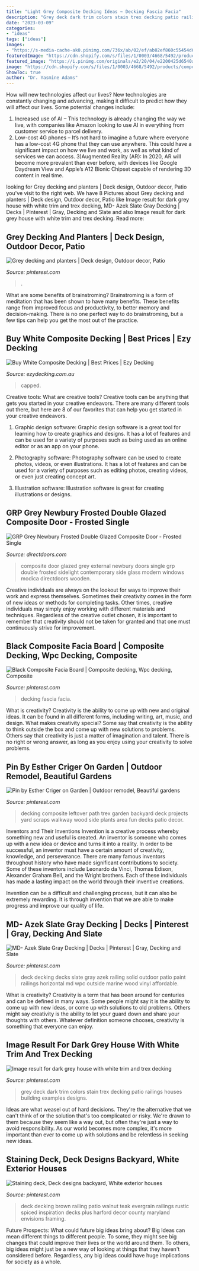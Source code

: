 ```yaml
---
title: "Light Grey Composite Decking Ideas ~ Decking Fascia Facia"
description: "Grey deck dark trim colors stain trex decking patio railings houses building examples designs"
date: "2023-03-09"
categories:
- "ideas"
tags: ["ideas"]
images:
- "https://s-media-cache-ak0.pinimg.com/736x/ab/02/ef/ab02ef860c55454d6790fc49a48bd50f.jpg"
featuredImage: "https://cdn.shopify.com/s/files/1/0003/4668/5492/products/composite-external-door-glazed-composite_1024x1024_crop_center.jpg?v=1555423100"
featured_image: "https://i.pinimg.com/originals/e2/20/04/e2200425d6540a7a2aefd340b7a7ecbf.jpg"
image: "https://cdn.shopify.com/s/files/1/0003/4668/5492/products/composite-external-door-glazed-composite_1024x1024_crop_center.jpg?v=1555423100"
ShowToc: true
author: "Dr. Yasmine Adams"
---
```



How will new technologies affect our lives?
New technologies are constantly changing and advancing, making it difficult to predict how they will affect our lives. Some potential changes include: 
1) Increased use of AI – This technology is already changing the way we live, with companies like Amazon looking to use AI in everything from customer service to parcel delivery. 
2) Low-cost 4G phones – It’s not hard to imagine a future where everyone has a low-cost 4G phone that they can use anywhere. This could have a significant impact on how we live and work, as well as what kind of services we can access. 
3)Augmented Reality (AR): In 2020, AR will become more prevalent than ever before, with devices like Google Daydream View and Apple’s A12 Bionic Chipset capable of rendering 3D content in real time.

	

		
looking for Grey decking and planters | Deck design, Outdoor decor, Patio you've visit to the right web. We have 8 Pictures about Grey decking and planters | Deck design, Outdoor decor, Patio like Image result for dark grey house with white trim and trex decking, MD- Azek Slate Gray Decking | Decks | Pinterest | Gray, Decking and Slate and also Image result for dark grey house with white trim and trex decking. Read more:
		
    
## Grey Decking And Planters | Deck Design, Outdoor Decor, Patio

<img loading=lazy src="https://i.pinimg.com/originals/9f/15/5d/9f155dd1006b438bc8909f94fbea5159.jpg" onerror="this.onerror=null;this.src='https://tse3.mm.bing.net/th?id=OIP.ovU7_l_rYFMnEp7k5Lu16gHaJ4&amp;pid=15.1';" alt="Grey decking and planters | Deck design, Outdoor decor, Patio">

_Source: pinterest.com_

>. 

	

What are some benefits of brainstroming?
Brainstroming is a form of meditation that has been shown to have many benefits. These benefits range from improved focus and productivity, to better memory and decision-making. There is no one perfect way to do brainstroming, but a few tips can help you get the most out of the practice.

    
## Buy White Composite Decking | Best Prices | Ezy Decking

<img loading=lazy src="https://ezydecking.com.au/wp-content/uploads/2019/03/Hamptons-white-composite-decking-3.jpg" onerror="this.onerror=null;this.src='https://tse2.mm.bing.net/th?id=OIP.q9n4SIpUIRcuBQN56OoibQHaFj&amp;pid=15.1';" alt="Buy White Composite Decking | Best Prices | Ezy Decking">

_Source: ezydecking.com.au_

>capped. 

	

Creative tools: What are creative tools?
Creative tools can be anything that gets you started in your creative endeavors. There are many different tools out there, but here are 8 of our favorites that can help you get started in your creative endeavors. 
1. Graphic design software: Graphic design software is a great tool for learning how to create graphics and designs. It has a lot of features and can be used for a variety of purposes such as being used as an online editor or as an app on your phone.

2. Photography software: Photography software can be used to create photos, videos, or even illustrations. It has a lot of features and can be used for a variety of purposes such as editing photos, creating videos, or even just creating concept art.

3. Illustration software: Illustration software is great for creating illustrations or designs.

    
## GRP Grey Newbury Frosted Double Glazed Composite Door - Frosted Single

<img loading=lazy src="https://cdn.shopify.com/s/files/1/0003/4668/5492/products/composite-external-door-glazed-composite_1024x1024_crop_center.jpg?v=1555423100" onerror="this.onerror=null;this.src='https://tse3.mm.bing.net/th?id=OIP.xMgwbhhIdDSbi8rbWcSZegHaHa&amp;pid=15.1';" alt="GRP Grey Newbury Frosted Double Glazed Composite Door - Frosted Single">

_Source: directdoors.com_

>composite door glazed grey external newbury doors single grp double frosted sidelight contemporary side glass modern windows modica directdoors wooden. 

	

Creative individuals are always on the lookout for ways to improve their work and express themselves. Sometimes their creativity comes in the form of new ideas or methods for completing tasks. Other times, creative individuals may simply enjoy working with different materials and techniques. Regardless of the creative outlet chosen, it is important to remember that creativity should not be taken for granted and that one must continuously strive for improvement.

    
## Black Composite Facia Board | Composite Decking, Wpc Decking, Composite

<img loading=lazy src="https://i.pinimg.com/736x/83/f2/4f/83f24f5c8a5270e72969589bc49fb7e9.jpg" onerror="this.onerror=null;this.src='https://tse1.mm.bing.net/th?id=OIP.rvxwgolY3AQo40uFrzqvKAHaHa&amp;pid=15.1';" alt="Black Composite Facia Board | Composite decking, Wpc decking, Composite">

_Source: pinterest.com_

>decking fascia facia. 

	

What is creativity?
Creativity is the ability to come up with new and original ideas. It can be found in all different forms, including writing, art, music, and design. What makes creativity special? Some say that creativity is the ability to think outside the box and come up with new solutions to problems. Others say that creativity is just a matter of imagination and talent. There is no right or wrong answer, as long as you enjoy using your creativity to solve problems.

    
## Pin By Esther Criger On Garden | Outdoor Remodel, Beautiful Gardens

<img loading=lazy src="https://i.pinimg.com/originals/e2/20/04/e2200425d6540a7a2aefd340b7a7ecbf.jpg" onerror="this.onerror=null;this.src='https://tse2.mm.bing.net/th?id=OIP.f8Lrm81doBqPwxF3as0h2gHaJ6&amp;pid=15.1';" alt="Pin by Esther Criger on Garden | Outdoor remodel, Beautiful gardens">

_Source: pinterest.com_

>decking composite leftover path trex garden backyard deck projects yard scraps walkway wood side plants area fun decks patio decor. 

	

Inventors and Their Inventions
Invention is a creative process whereby something new and useful is created. An inventor is someone who comes up with a new idea or device and turns it into a reality. In order to be successful, an inventor must have a certain amount of creativity, knowledge, and perseverance.
There are many famous inventors throughout history who have made significant contributions to society. Some of these inventors include Leonardo da Vinci, Thomas Edison, Alexander Graham Bell, and the Wright brothers. Each of these individuals has made a lasting impact on the world through their inventive creations.

Invention can be a difficult and challenging process, but it can also be extremely rewarding. It is through invention that we are able to make progress and improve our quality of life.

    
## MD- Azek Slate Gray Decking | Decks | Pinterest | Gray, Decking And Slate

<img loading=lazy src="https://s-media-cache-ak0.pinimg.com/736x/ab/02/ef/ab02ef860c55454d6790fc49a48bd50f.jpg" onerror="this.onerror=null;this.src='https://tse4.mm.bing.net/th?id=OIP.OW0GPlnV2-wGDlsM3Pi-0AHaFh&amp;pid=15.1';" alt="MD- Azek Slate Gray Decking | Decks | Pinterest | Gray, Decking and Slate">

_Source: pinterest.com_

>deck decking decks slate gray azek railing solid outdoor patio paint railings horizontal md wpc outside marine wood vinyl affordable. 

	

What is creativity?
Creativity is a term that has been around for centuries and can be defined in many ways. Some people might say it is the ability to come up with new ideas, or come up with solutions to old problems. Others might say creativity is the ability to let your guard down and share your thoughts with others. Whatever definition someone chooses, creativity is something that everyone can enjoy.

    
## Image Result For Dark Grey House With White Trim And Trex Decking

<img loading=lazy src="https://i.pinimg.com/originals/38/64/6a/38646a32160687ec27628e69cf751e6b.jpg" onerror="this.onerror=null;this.src='https://tse3.mm.bing.net/th?id=OIP.Ou9xiQf5xmTQOzNPcJ2DPAHaFj&amp;pid=15.1';" alt="Image result for dark grey house with white trim and trex decking">

_Source: pinterest.com_

>grey deck dark trim colors stain trex decking patio railings houses building examples designs. 

	

Ideas are what weasel out of hard decisions. They're the alternative that we can't think of or the solution that's too complicated or risky. We're drawn to them because they seem like a way out, but often they're just a way to avoid responsibility. As our world becomes more complex, it's more important than ever to come up with solutions and be relentless in seeking new ideas.

    
## Staining Deck, Deck Designs Backyard, White Exterior Houses

<img loading=lazy src="https://i.pinimg.com/736x/4a/36/c6/4a36c64a325381c92cddda23511d4540--decking-railings.jpg" onerror="this.onerror=null;this.src='https://tse4.mm.bing.net/th?id=OIP.FLP2f4otIFQLB2MqmGMVRwHaFj&amp;pid=15.1';" alt="Staining deck, Deck designs backyard, White exterior houses">

_Source: pinterest.com_

>deck decking brown railing patio walnut teak evergrain railings rustic spiced inspiration decks plus harford decor county maryland envisions framing. 

	

Future Prospects: What could future big ideas bring about?
Big Ideas can mean different things to different people. To some, they might see big changes that could improve their lives or the world around them. To others, big ideas might just be a new way of looking at things that they haven't considered before. Regardless, any big ideas could have huge implications for society as a whole.


